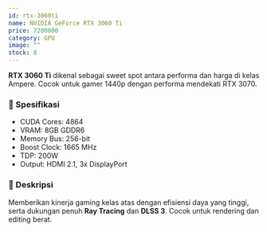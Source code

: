 ```yaml
---
id: rtx-3060ti
name: NVIDIA GeForce RTX 3060 Ti
price: 7200000
category: GPU
image: ""
stock: 8
---
```


**RTX 3060 Ti** dikenal sebagai sweet spot antara performa dan harga di kelas Ampere. Cocok untuk gamer 1440p dengan performa mendekati RTX 3070.

### 🔧 Spesifikasi

- CUDA Cores: 4864
- VRAM: 8GB GDDR6
- Memory Bus: 256-bit
- Boost Clock: 1665 MHz
- TDP: 200W
- Output: HDMI 2.1, 3x DisplayPort

### 📝 Deskripsi

Memberikan kinerja gaming kelas atas dengan efisiensi daya yang tinggi, serta dukungan penuh **Ray Tracing** dan **DLSS 3**. Cocok untuk rendering dan editing berat.
